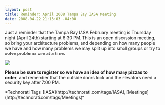 ```yaml
---
layout: post
title: Reminder: April 2008 Tampa Bay IASA Meeting
date: 2008-04-22 21:13:03 -04:00
---
```


Just a reminder that the Tampa Bay IASA February meeting is Thursday night (April 24th) starting at 6:30 PM. This is an open discussion meeting, so bring your architecture problems, and depending on how many people we have and how many problems we may split up into small groups or try to solve problems one at a time. 

[](http://www.davidhayden.com/)[![](http://www.eventbrite.com/img/button/register_blue.gif)](http://www.eventbrite.com/event/98753374/sdorman)

**Please be sure to register so we have an idea of how many pizzas to order**, and remember that the outside doors lock and the elevators need a security key after 7:00 PM. 
  <div class="wlWriterSmartContent" id="scid:0767317B-992E-4b12-91E0-4F059A8CECA8:002d62ca-0e10-468c-b69b-2bc42fa8b3d9" style="padding-right: 0px; display: inline; padding-left: 0px; padding-bottom: 0px; margin: 0px; padding-top: 0px">*Technorati Tags: [IASA](http://technorati.com/tags/IASA), [Meetings](http://technorati.com/tags/Meetings)*</div>
